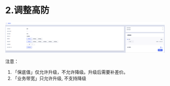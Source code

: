 

# 2.调整高防

![](/images/uads-apac/调整高防.png)

注意：

1.  「保底值」仅允许升级，不允许降级。升级后需要补差价。
2.  「业务带宽」只允许升级, 不支持降级